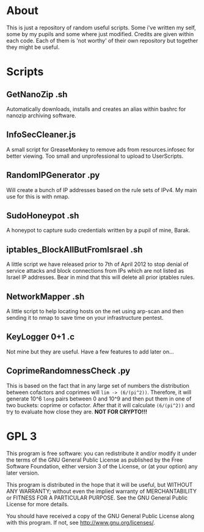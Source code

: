 About
======
This is just a repository of random useful scripts. Some i've written my self, some by my pupils and some where just modified. Credits are given within each code. Each of them is 'not worthy' of their own repository but together they might be useful.

Scripts
==========
## GetNanoZip .sh
Automatically downloads, installs and creates an alias within bashrc for nanozip archiving software.
## InfoSecCleaner.js
A small script for GreaseMonkey to remove ads from resources.infosec for better viewing. Too small and unprofessional to upload to UserScripts.
## RandomIPGenerator .py
Will create a bunch of IP addresses based on the rule sets of IPv4. My main use for this is with nmap.
## SudoHoneypot .sh
A honeypot to capture sudo credentials written by a pupil of mine, Barak.
## iptables_BlockAllButFromIsrael .sh
A little script we have released prior to 7th of April 2012 to stop denial of service attacks and block connections from IPs which are not listed as Israel IP addresses. Bear in mind that this will delete all prior iptables rules.
## NetworkMapper .sh
A little script to help locating hosts on the net using arp-scan and then sending it to nmap to save time on your infrastructure pentest.
## KeyLogger 0+1 .c
Not mine but they are useful. Have a few features to add later on...
## CoprimeRandomnessCheck .py
This is based on the fact that in any large set of numbers the distribution between cofactors and coprimes will `lim -> (6/(pi^2))`. Therefore, it will generate 10^6 `long` pairs between 0 and 10^9 and then put them in one of two buckets: coprime or cofactor. After that it will calculate `(6/(pi^2))` and try to evaluate how close they are. **NOT FOR CRYPTO!!!**


GPL 3
======
This program is free software: you can redistribute it and/or modify
it under the terms of the GNU General Public License as published by
the Free Software Foundation, either version 3 of the License, or
(at your option) any later version.

This program is distributed in the hope that it will be useful,
but WITHOUT ANY WARRANTY; without even the implied warranty of
MERCHANTABILITY or FITNESS FOR A PARTICULAR PURPOSE.  See the
GNU General Public License for more details.

You should have received a copy of the GNU General Public License
along with this program.  If not, see <http://www.gnu.org/licenses/>.
